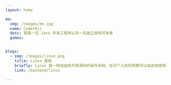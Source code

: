```yaml
---
layout: home

me:
  img: /images/me.jpg
  name: CoderAji
  desc: 我是一位 Java 开发工程师以及一名独立游戏开发者
  games:


blogs:
  - img: /images/linux.png
    title: Linux 基础
    briefly: Linux 是一种自由和开放源码的操作系统。任何个人和机构都可以自由地使用 Linux 的所有底层源代码，也可以自由地修改和再发布。
    link: /backend/linux

---
```


<Home/>